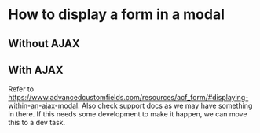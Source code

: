 # How to display a form in a modal

## Without AJAX

## With AJAX

Refer to https://www.advancedcustomfields.com/resources/acf_form/#displaying-within-an-ajax-modal. Also check support
docs as we may have something in there. If this needs some development to make it happen, we can move this to a dev
task.